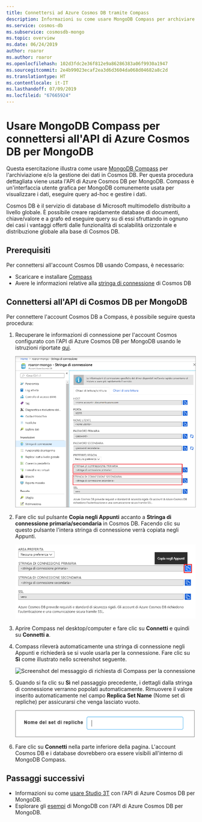 ```yaml
---
title: Connettersi ad Azure Cosmos DB tramite Compass
description: Informazioni su come usare MongoDB Compass per archiviare e gestire i dati in Azure Cosmos DB.
ms.service: cosmos-db
ms.subservice: cosmosdb-mongo
ms.topic: overview
ms.date: 06/24/2019
author: roaror
ms.author: roaror
ms.openlocfilehash: 102d3fdc2e36f812e9a86286383a06f9930a1947
ms.sourcegitcommit: 2e4b99023ecaf2ea3d6d3604da068d04682a8c2d
ms.translationtype: HT
ms.contentlocale: it-IT
ms.lasthandoff: 07/09/2019
ms.locfileid: "67665924"
---
```

# <a name="use-mongodb-compass-to-connect-to-azure-cosmos-dbs-api-for-mongodb"></a>Usare MongoDB Compass per connettersi all'API di Azure Cosmos DB per MongoDB 

Questa esercitazione illustra come usare [MongoDB Compass](https://www.mongodb.com/products/compass) per l'archiviazione e/o la gestione dei dati in Cosmos DB. Per questa procedura dettagliata viene usata l'API di Azure Cosmos DB per MongoDB. Compass è un'interfaccia utente grafica per MongoDB comunemente usata per visualizzare i dati, eseguire query ad-hoc e gestire i dati. 

Cosmos DB è il servizio di database di Microsoft multimodello distribuito a livello globale. È possibile creare rapidamente database di documenti, chiave/valore e a grafo ed eseguire query su di essi sfruttando in ognuno dei casi i vantaggi offerti dalle funzionalità di scalabilità orizzontale e distribuzione globale alla base di Cosmos DB.


## <a name="pre-requisites"></a>Prerequisiti 
Per connettersi all'account Cosmos DB usando Compass, è necessario:

* Scaricare e installare [Compass](https://www.mongodb.com/download-center/compass?jmp=hero)
* Avere le informazioni relative alla [stringa di connessione](connect-mongodb-account.md) di Cosmos DB

## <a name="connect-to-cosmos-dbs-api-for-mongodb"></a>Connettersi all'API di Cosmos DB per MongoDB 
Per connettere l'account Cosmos DB a Compass, è possibile seguire questa procedura:

1. Recuperare le informazioni di connessione per l'account Cosmos configurato con l'API di Azure Cosmos DB per MongoDB usando le istruzioni riportate [qui](connect-mongodb-account.md).

    ![Screenshot del pannello Stringa di connessione](./media/mongodb-compass/mongodb-compass-connection.png)

2. Fare clic sul pulsante **Copia negli Appunti** accanto a **Stringa di connessione primaria/secondaria** in Cosmos DB. Facendo clic su questo pulsante l'intera stringa di connessione verrà copiata negli Appunti. 

    ![Screenshot del pulsante Copia negli Appunti](./media/mongodb-compass/mongodb-connection-copy.png)

3. Aprire Compass nel desktop/computer e fare clic su **Connetti** e quindi su **Connetti a**. 

4. Compass rileverà automaticamente una stringa di connessione negli Appunti e richiederà se si vuole usarla per la connessione. Fare clic su **Sì** come illustrato nello screenshot seguente.

    ![Screenshot del messaggio di richiesta di Compass per la connessione](./media/mongodb-compass/mongodb-compass-detect.png)

5. Quando si fa clic su **Sì** nel passaggio precedente, i dettagli dalla stringa di connessione verranno popolati automaticamente. Rimuovere il valore inserito automaticamente nel campo **Replica Set Name** (Nome set di repliche) per assicurarsi che venga lasciato vuoto. 

    ![Screenshot del messaggio di richiesta di Compass per la connessione](./media/mongodb-compass/mongodb-compass-replica.png)

6. Fare clic su **Connetti** nella parte inferiore della pagina. L'account Cosmos DB e i database dovrebbero ora essere visibili all'interno di MongoDB Compass.

## <a name="next-steps"></a>Passaggi successivi

- Informazioni su come [usare Studio 3T](mongodb-mongochef.md) con l'API di Azure Cosmos DB per MongoDB.
- Esplorare gli [esempi](mongodb-samples.md) di MongoDB con l'API di Azure Cosmos DB per MongoDB.
